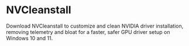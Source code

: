 # NVCleanstall
Download NVCleanstall to customize and clean NVIDIA driver installation, removing telemetry and bloat for a faster, safer GPU driver setup on Windows 10 and 11.
